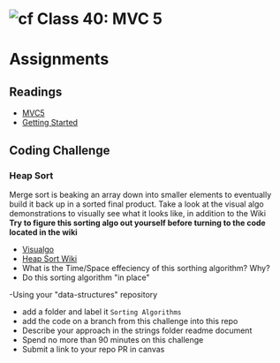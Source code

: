 # ![cf](http://i.imgur.com/7v5ASc8.png) Class 40: MVC 5
# Assignments

## Readings
- [MVC5](https://docs.microsoft.com/en-us/aspnet/mvc/mvc5)
- [Getting Started](https://docs.microsoft.com/en-us/aspnet/mvc/overview/getting-started/introduction/getting-started)

## Coding Challenge

### Heap Sort
Merge sort is beaking an array down into smaller elements to eventually build it back up in a sorted final product.
Take a look at the visual algo demonstrations to visually see what it looks like, in addition to the Wiki 
<br />
**Try to figure this sorting algo out yourself before turning to the code located in the wiki**

- [Visualgo](https://visualgo.net/en/sorting)
- [Heap Sort Wiki](https://en.wikipedia.org/wiki/Heapsort)
- What is the Time/Space effeciency of this sorthing algorithm? Why?
- Do this sorting algorithm "in place"

-Using your "data-structures" repository
  - add a folder and label it `Sorting Algorithms`
  - add the code on a branch from this challenge into this repo
  - Describe your approach in the strings folder readme document
  - Spend no more than 90 minutes on this challenge
  - Submit a link to your repo PR in canvas
